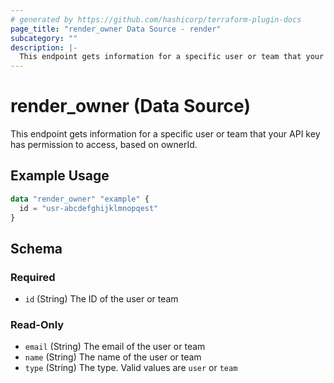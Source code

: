 ```yaml
---
# generated by https://github.com/hashicorp/terraform-plugin-docs
page_title: "render_owner Data Source - render"
subcategory: ""
description: |-
  This endpoint gets information for a specific user or team that your API key has permission to access, based on ownerId.
---
```


# render_owner (Data Source)

This endpoint gets information for a specific user or team that your API key has permission to access, based on ownerId.

## Example Usage

```terraform
data "render_owner" "example" {
  id = "usr-abcdefghijklmnopqest"
}
```

<!-- schema generated by tfplugindocs -->
## Schema

### Required

- `id` (String) The ID of the user or team

### Read-Only

- `email` (String) The email of the user or team
- `name` (String) The name of the user or team
- `type` (String) The type. Valid values are `user` or `team`
